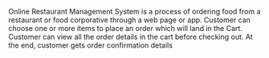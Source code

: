 Online Restaurant Management System is a process of ordering food from a restaurant or food corporative through a web page or app. 
Customer can choose one or more items to place an order which will land in the Cart. Customer can view all the order details in the cart before checking out.
At the end, customer gets order confirmation details
